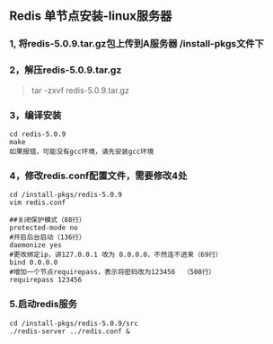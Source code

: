 ## Redis 单节点安装-linux服务器

### 1, 将redis-5.0.9.tar.gz包上传到A服务器 /install-pkgs文件下
### 2，解压redis-5.0.9.tar.gz

>tar -zxvf redis-5.0.9.tar.gz

### 3，编译安装

```shell
cd redis-5.0.9
make
如果报错，可能没有gcc环境，请先安装gcc环境
```
### 4，修改redis.conf配置文件，需要修改4处

```shell
cd /install-pkgs/redis-5.0.9
vim redis.conf

##关闭保护模式（88行）
protected-mode no
#开启后台启动（136行）
daemonize yes
#更改绑定ip，讲127.0.0.1 改为 0.0.0.0，不然连不进来（69行）
bind 0.0.0.0
#增加一个节点requirepass，表示将密码改为123456  （508行）
requirepass 123456

```




### 5.启动redis服务

```shell
cd /install-pkgs/redis-5.0.9/src
./redis-server ../redis.conf &
```

